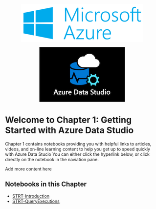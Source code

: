 <!--<span style="display: block; text-align: center;">![CH1-Azure.png](./Media/CH1-Azure.png)</span> -->
<!--<span style="display: block; text-align: center;">![CH1-ADS.png](./Media/CH1-ADS.png)</span> -->


<p align="center">
    <img src="./Media/CH1-Azure.png" />
</p>
<p align="center">
    <img src="./Media/CH1-ADS.png" />
</p>

# Welcome to Chapter 1: Getting Started with Azure Data Studio

Chapter 1 contains notebooks providing you with helpful links to articles, videos, and on-line learning content to help you get up to speed quickly with Azure Data Stucio  You can either click the hyperlink below, or click directly on the notebook in the naviation pane.

Add more content here

## Notebooks in this Chapter

- [STRT-Introduction](../Chapter&#32;1&#32;Getting&#32;Started/STRT-Introduction.ipynb)
- [STRT-QueryExecutions](../Chapter&#32;1&#32;Getting&#32;Started/STRT-QueryExecutions.ipynb)


&#32;